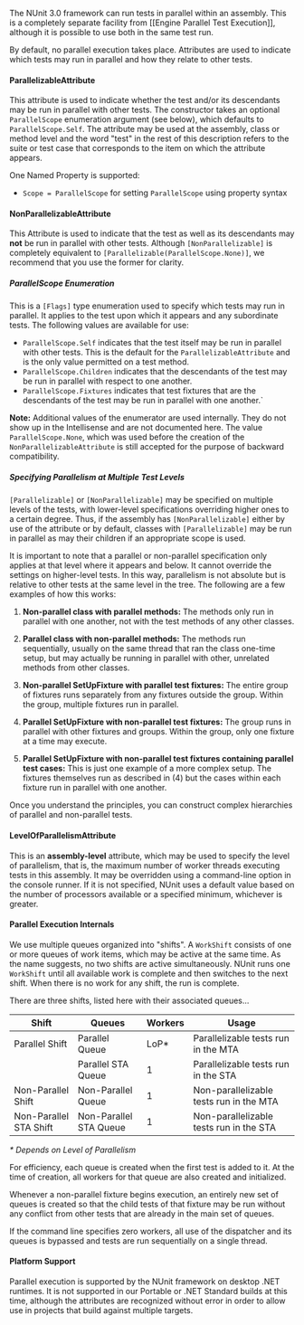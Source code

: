 The NUnit 3.0 framework can run tests in parallel within an assembly. This is a completely separate facility from [[Engine Parallel Test Execution]], although it is possible to use both in the same test run.

By default, no parallel execution takes place. Attributes are used to indicate which tests may run in parallel and how they relate to other tests.

#### ParallelizableAttribute

This attribute is used to indicate whether the test and/or its descendants may be run in parallel with other tests. The constructor takes an optional `ParallelScope` enumeration argument (see below), which defaults to `ParallelScope.Self`. The attribute may be used at the assembly, class or method level and the word "test" in the rest of this description refers to the suite or test case that corresponds to the item on which the attribute appears.

One Named Property is supported:
  * `Scope = ParallelScope` for setting `ParallelScope` using property syntax

#### NonParallelizableAttribute

This Attribute is used to indicate that the test as well as its descendants may __not__ be run in parallel with other tests. Although `[NonParallelizable]` is completely equivalent to `[Parallelizable(ParallelScope.None)]`, we recommend that you use the former for clarity.

##### ParallelScope Enumeration

This is a `[Flags]` type enumeration used to specify which tests may run in parallel. It applies to the test upon which it appears and any subordinate tests. The following values are available for use:
  * `ParallelScope.Self` indicates that the test itself may be run in parallel with other tests. This is the default for the `ParallelizableAttribute` and is the only value permitted on a test method.
  * `ParallelScope.Children` indicates that the descendants of the test may be run in parallel with respect to one another.
  * `ParallelScope.Fixtures` indicates that test fixtures that are the descendants of the test may be run in parallel with one another.`

**Note:** Additional values of the enumerator are used internally. They do not show up in the Intellisense and are not documented here. The value `ParallelScope.None`, which was used before the creation of the `NonParallelizableAttribute` is still accepted for the purpose of backward compatibility.

##### Specifying Parallelism at Multiple Test Levels

`[Parallelizable]` or `[NonParallelizable]` may be specified on multiple levels of the tests, with lower-level specifications overriding higher ones to a certain degree. Thus, if the assembly has `[NonParallelizable]` either by use of the attribute or by default, classes with `[Parallelizable]` may be run in parallel as may their children if an appropriate scope is used.

It is important to note that a parallel or non-parallel specification only applies at that level where it appears and below. It cannot override the settings on higher-level tests. In this way, parallelism is not absolute but is relative to other tests at the same level in the tree. The following are a few examples of how this works:

1. **Non-parallel class with parallel methods:** The methods only run in parallel with one another, not with the test methods of any other classes.

2. **Parallel class with non-parallel methods:** The methods run sequentially, usually on the same thread that ran the class one-time setup, but may actually be running in parallel with other, unrelated methods from other classes.

3. **Non-parallel SetUpFixture with parallel test fixtures:** The entire group of fixtures runs separately from any fixtures outside the group. Within the group, multiple fixtures run in parallel.

4. **Parallel SetUpFixture with non-parallel test fixtures:** The group runs in parallel with other fixtures and groups. Within the group, only one fixture at a time may execute.

5. **Parallel SetUpFixture with non-parallel test fixtures containing parallel test cases:** This is just one example of a more complex setup. The fixtures themselves run as described in (4) but the cases within each fixture run in parallel with one another.

Once you understand the principles, you can construct complex hierarchies of parallel and non-parallel tests.

#### LevelOfParallelismAttribute

This is an **assembly-level** attribute, which may be used to specify the level of parallelism, that is, the maximum number of worker threads executing tests in this assembly. It may be overridden using a command-line option in the console runner. If it is not specified, NUnit uses a default value based on the number of processors available or a specified minimum, whichever is greater.

#### Parallel Execution Internals

We use multiple queues organized into "shifts". A `WorkShift` consists of one or more queues of work items, which may be active at the same time. As the name suggests, no two shifts are active simultaneously. NUnit runs one `WorkShift` until all available work is complete and then switches to the next shift. When there is no work for any shift, the run is complete.

There are three shifts, listed here with their associated queues...

|     Shift              |    Queues              |  Workers  |  Usage    |
|------------------------|------------------------|-----------|-----------|
| Parallel Shift         | Parallel Queue         |    LoP*   | Parallelizable tests run in the MTA |
|                        | Parallel STA Queue     |     1     | Parallelizable tests run in the STA |
| Non-Parallel Shift     | Non-Parallel Queue     |     1     | Non-parallelizable tests run in the MTA |
| Non-Parallel STA Shift | Non-Parallel STA Queue |     1     | Non-parallelizable tests run in the STA |

_* Depends on Level of Parallelism_

For efficiency, each queue is created when the first test is added to it. At the time of creation, all workers for that queue are also created and initialized.

Whenever a non-parallel fixture begins execution, an entirely new set of queues is created so that the child tests of that fixture may be run without any conflict from other tests that are already in the main set of queues.

If the command line specifies zero workers, all use of the dispatcher and its queues is bypassed and tests are run sequentially on a single thread.

#### Platform Support

Parallel execution is supported by the NUnit framework on desktop .NET runtimes. It is not supported in our Portable or .NET Standard builds at this time, although the attributes are recognized without error in order to allow use in projects that build against multiple targets.
